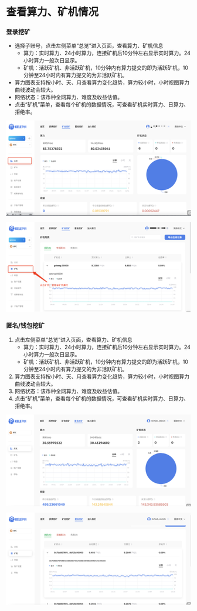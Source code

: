 # 查看算力、矿机情况

### 登录挖矿

* 选择子账号，点击左侧菜单“总览”进入页面，查看算力、矿机信息
  * 算力：实时算力、24小时算力，连接矿机后10分钟左右显示实时算力。24小时算力一般次日显示。
  * 矿机：活跃矿机、非活跃矿机，10分钟内有算力提交的即为活跃矿机，10分钟至24小时内有算力提交的为非活跃矿机。
* 算力图表支持按小时、天、月查看算力变化趋势，算力较小时，小时视图算力曲线波动会较大。
* 网络状态：该币种全网算力、难度及收益估值。
* 点击“矿机”菜单，查看每个矿机的数据情况，可查看矿机实时算力、日算力、拒绝率。

![](<../../.gitbook/assets/new/zksl1.png>)

![](<../../.gitbook/assets/new/zksl2.png>)

### 匿名/钱包挖矿

1. 点击左侧菜单“总览”进入页面，查看算力、矿机信息
   * 算力：实时算力、24小时算力，连接矿机后10分钟左右显示实时算力。24小时算力一般次日显示。
   * 矿机：活跃矿机、非活跃矿机，10分钟内有算力提交的即为活跃矿机，10分钟至24小时内有算力提交的为非活跃矿机。
2. 算力图表支持按小时、天、月查看算力变化趋势，算力较小时，小时视图算力曲线波动会较大。
3. 网络状态：该币种全网算力、难度及收益估值。
4. 点击“矿机”菜单，查看每个矿机的数据情况，可查看矿机实时算力、日算力、拒绝率。

![总览](<../../.gitbook/assets/new/cksl3.png>)


![矿机](<../../.gitbook/assets/new/nm.png>)
